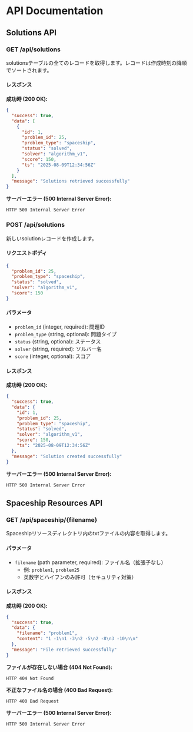 # API Documentation

## Solutions API

### GET /api/solutions

solutionsテーブルの全てのレコードを取得します。レコードは作成時刻の降順でソートされます。

#### レスポンス

**成功時 (200 OK):**
```json
{
  "success": true,
  "data": [
    {
      "id": 1,
      "problem_id": 25,
      "problem_type": "spaceship",
      "status": "solved",
      "solver": "algorithm_v1",
      "score": 150,
      "ts": "2025-08-09T12:34:56Z"
    }
  ],
  "message": "Solutions retrieved successfully"
}
```

**サーバーエラー (500 Internal Server Error):**
```
HTTP 500 Internal Server Error
```

### POST /api/solutions

新しいsolutionレコードを作成します。

#### リクエストボディ

```json
{
  "problem_id": 25,
  "problem_type": "spaceship",
  "status": "solved",
  "solver": "algorithm_v1",
  "score": 150
}
```

#### パラメータ

- `problem_id` (integer, required): 問題ID
- `problem_type` (string, optional): 問題タイプ
- `status` (string, optional): ステータス
- `solver` (string, required): ソルバー名
- `score` (integer, optional): スコア

#### レスポンス

**成功時 (200 OK):**
```json
{
  "success": true,
  "data": {
    "id": 1,
    "problem_id": 25,
    "problem_type": "spaceship",
    "status": "solved",
    "solver": "algorithm_v1",
    "score": 150,
    "ts": "2025-08-09T12:34:56Z"
  },
  "message": "Solution created successfully"
}
```

**サーバーエラー (500 Internal Server Error):**
```
HTTP 500 Internal Server Error
```

## Spaceship Resources API

### GET /api/spaceship/{filename}

Spaceshipリソースディレクトリ内のtxtファイルの内容を取得します。

#### パラメータ

- `filename` (path parameter, required): ファイル名（拡張子なし）
  - 例: `problem1`, `problem25`
  - 英数字とハイフンのみ許可（セキュリティ対策）

#### レスポンス

**成功時 (200 OK):**
```json
{
  "success": true,
  "data": {
    "filename": "problem1",
    "content": "1 -1\n1 -3\n2 -5\n2 -8\n3 -10\n\n"
  },
  "message": "File retrieved successfully"
}
```

**ファイルが存在しない場合 (404 Not Found):**
```
HTTP 404 Not Found
```

**不正なファイル名の場合 (400 Bad Request):**
```
HTTP 400 Bad Request
```

**サーバーエラー (500 Internal Server Error):**
```
HTTP 500 Internal Server Error
```
